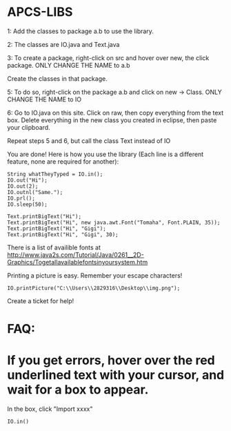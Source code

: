 APCS-LIBS
=========

1: Add the classes to package a.b to use the library.

2: The classes are IO.java and Text.java

3: To create a package, right-click on src and hover over new, the click package. ONLY CHANGE THE NAME to a.b

Create the classes in that package.

5: To do so, right-click on the package a.b and click on new -> Class. ONLY CHANGE THE NAME to IO

6: Go to IO.java on this site. Click on raw, then copy everything from the text box. Delete everything in the new class you created in eclipse, then paste your clipboard.

Repeat steps 5 and 6, but call the class Text instead of IO

You are done! Here is how you use the library (Each line is a different feature, none are required for another):

	String whatTheyTyped = IO.in();
	IO.out("Hi");
	IO.out(2);
	IO.outnl("Same.");
	IO.prl();
	IO.sleep(50);
	
	Text.printBigText("Hi");
	Text.printBigText("Hi", new java.awt.Font("Tomaha", Font.PLAIN, 35));
	Text.printBigText("Hi", "Gigi");
	Text.printBigText("Hi", "Gigi", 30);

There is a list of availible fonts at http://www.java2s.com/Tutorial/Java/0261__2D-Graphics/Togetallavailablefontsinyoursystem.htm

Printing a picture is easy. Remember your escape characters!

	IO.printPicture("C:\\Users\\2829316\\Desktop\\img.png");

Create a ticket for help!








FAQ:
====

If you get errors, hover over the red underlined text with your cursor, and wait for a box to appear.
==

In the box, click "Import xxxx"


	IO.in()

